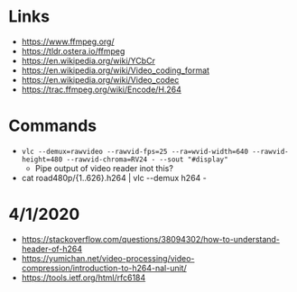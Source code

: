 # Links
* https://www.ffmpeg.org/
* https://tldr.ostera.io/ffmpeg
* https://en.wikipedia.org/wiki/YCbCr
* https://en.wikipedia.org/wiki/Video_coding_format
* https://en.wikipedia.org/wiki/Video_codec
* https://trac.ffmpeg.org/wiki/Encode/H.264

# Commands
* `vlc --demux=rawvideo --rawvid-fps=25 --ra=wvid-width=640 --rawvid-height=480 --rawvid-chroma=RV24 - --sout "#display"`
    * Pipe output of video reader inot this?
* cat road480p/{1..626}.h264 | vlc --demux h264 -


# 4/1/2020
* https://stackoverflow.com/questions/38094302/how-to-understand-header-of-h264
* https://yumichan.net/video-processing/video-compression/introduction-to-h264-nal-unit/
* https://tools.ietf.org/html/rfc6184